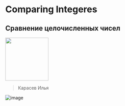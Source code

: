 # Comparing Integeres 
## Сравнение целочисленных чисел
<img src="https://github.com/user-attachments/assets/f57852aa-b866-4a98-b1f2-5788c74bcd49" width="135" />

> Карасев Илья

![image](https://github.com/user-attachments/assets/ca263cc6-0af1-4086-ae12-2400ce654f40)

